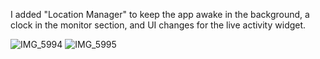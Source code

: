 I added "Location Manager" to keep the app awake in the background, a clock in the monitor section, and UI changes for the live activity widget.


![IMG_5994](https://github.com/creepymonster/GlucoseDirect/assets/35396265/e9bd37a4-47c0-434d-a872-2d5dcbc0ee8c)
![IMG_5995](https://github.com/creepymonster/GlucoseDirect/assets/35396265/244ad935-1ddc-45f7-bd30-59af2e74a8e6)



